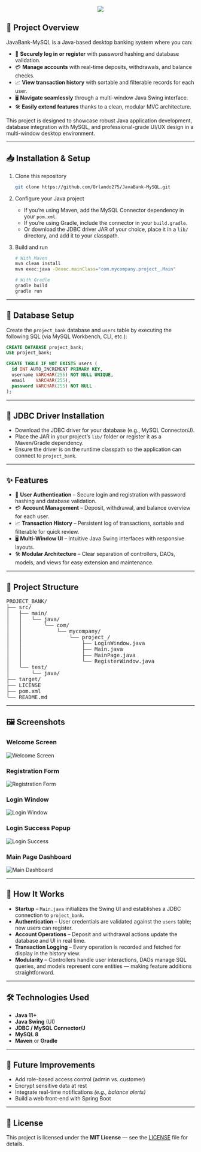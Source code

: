 <!-- Banner -->
<p align="center">
  <img src="https://capsule-render.vercel.app/api?type=rect&color=gradient&height=100&section=header&text=JavaBank-MySQL&fontSize=40&animation=fadeIn" />
</p>

## 🎯 Project Overview

JavaBank-MySQL is a Java-based desktop banking system where you can:

- 🔐 **Securely log in or register** with password hashing and database validation.  
- 💳 **Manage accounts** with real-time deposits, withdrawals, and balance checks.  
- 📈 **View transaction history** with sortable and filterable records for each user.  
- 🖥️ **Navigate seamlessly** through a multi-window Java Swing interface.  
- 🛠 **Easily extend features** thanks to a clean, modular MVC architecture.  

This project is designed to showcase robust Java application development, database integration with MySQL, and professional-grade UI/UX design in a multi-window desktop environment.

---

## 📥 Installation & Setup

1. Clone this repository

    ```bash
    git clone https://github.com/Orlando275/JavaBank-MySQL.git
    ```

2. Configure your Java project

    - If you’re using Maven, add the MySQL Connector dependency in your `pom.xml`.
    - If you’re using Gradle, include the connector in your `build.gradle`.
    - Or download the JDBC driver JAR of your choice, place it in a `lib/` directory, and add it to your classpath.

3. Build and run

    ```bash
    # With Maven
    mvn clean install
    mvn exec:java -Dexec.mainClass="com.mycompany.project_.Main"

    # With Gradle
    gradle build
    gradle run
    ```

---

## 💾 Database Setup

Create the `project_bank` database and `users` table by executing the following SQL (via MySQL Workbench, CLI, etc.):

```sql
CREATE DATABASE project_bank;
USE project_bank;

CREATE TABLE IF NOT EXISTS users (
  id INT AUTO_INCREMENT PRIMARY KEY,
  username VARCHAR(255) NOT NULL UNIQUE,
  email    VARCHAR(255),
  password VARCHAR(255) NOT NULL
);
```
---

## 🔌 JDBC Driver Installation

- Download the JDBC driver for your database (e.g., MySQL Connector/J).  
- Place the JAR in your project’s `lib/` folder or register it as a Maven/Gradle dependency.  
- Ensure the driver is on the runtime classpath so the application can connect to `project_bank`.  

---

## ✨ Features

- 🔐 **User Authentication** – Secure login and registration with password hashing and database validation.  
- 💳 **Account Management** – Deposit, withdrawal, and balance overview for each user.  
- 📈 **Transaction History** – Persistent log of transactions, sortable and filterable for quick review.  
- 🖥️ **Multi-Window UI** – Intuitive Java Swing interfaces with responsive layouts.  
- 🛠️ **Modular Architecture** – Clear separation of controllers, DAOs, models, and views for easy extension and maintenance.  

---

## 📂 Project Structure
<pre>
PROJECT_BANK/
├── src/
│   ├── main/
│   │   └── java/
│   │       └── com/
│   │           └── mycompany/
│   │               └── project_/
│   │                   ├── LoginWindow.java
│   │                   ├── Main.java
│   │                   ├── MainPage.java
│   │                   └── RegisterWindow.java
│   └── test/
│       └── java/
├── target/
├── LICENSE
├── pom.xml
└── README.md
</pre>

---

## 🖼️ Screenshots

### Welcome Screen
![Welcome Screen](https://github.com/user-attachments/assets/64233549-1493-4d5b-a2a1-1b70c3b73b7e)

### Registration Form
![Registration Form](https://github.com/user-attachments/assets/919dbd67-2e56-4040-acd2-e4650c3db507)

### Login Window
![Login Window](https://github.com/user-attachments/assets/e8c81cc7-3501-4a5f-a637-d1ac4404b8ae)

### Login Success Popup
![Login Success](https://github.com/user-attachments/assets/51b02fd6-e5db-410d-bd9b-f7d11e2c47d5)

### Main Page Dashboard
![Main Dashboard](https://github.com/user-attachments/assets/3895a5b2-a178-4f90-b50a-b4f8aa2a719c)

---

## 🚀 How It Works

- **Startup** – `Main.java` initializes the Swing UI and establishes a JDBC connection to `project_bank`.  
- **Authentication** – User credentials are validated against the `users` table; new users can register.  
- **Account Operations** – Deposit and withdrawal actions update the database and UI in real time.  
- **Transaction Logging** – Every operation is recorded and fetched for display in the history view.  
- **Modularity** – Controllers handle user interactions, DAOs manage SQL queries, and models represent core entities — making feature additions straightforward.  

---

## 🛠️ Technologies Used

- **Java 11+**  
- **Java Swing** (UI)  
- **JDBC / MySQL Connector/J**  
- **MySQL 8**  
- **Maven** or **Gradle**

---

## 🔮 Future Improvements

- Add role-based access control (admin vs. customer)  
- Encrypt sensitive data at rest  
- Integrate real-time notifications *(e.g., balance alerts)*  
- Build a web front-end with Spring Boot

---

## 📄 License

This project is licensed under the **MIT License** — see the [LICENSE](LICENSE) file for details.  

